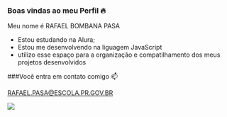 ### Boas vindas ao meu Perfil 🔥 

Meu nome é RAFAEL BOMBANA PASA 

- Estou estudando na Alura;
- Estou me desenvolvendo na liguagem JavaScript
- utilizo esse espaço para a organização e compatilhamento dos meus projetos desenvolvidos
  
###Você entra em contato comigo 📫 

RAFAEL.PASA@ESCOLA.PR.GOV.BR

![](https://tenor.com/pt-BR/view/mikey_draken-gif-22503471)
